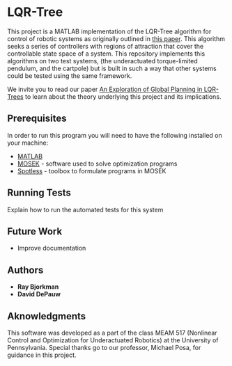 # LQR-Tree

This project is a MATLAB implementation of the LQR-Tree algorithm for control of robotic systems as originally outlined in [this paper](https://groups.csail.mit.edu/robotics-center/public_papers/Tedrake09a.pdf). This algorithm seeks a series of controllers with regions of attraction that cover the controllable state space of a system.  This repository implements this algorithms on two test systems, (the underactuated torque-limited pendulum, and the cartpole) but is built in such a way that other systems could be tested using the same framework.  

We invite you to read our paper [An Exploration of Global Planning in LQR-Trees](https://github.com/raybjork/LQR-Tree/blob/master/An%20Exploration%20of%20Global%20Planning%20in%20LQR-Trees.pdf) to learn about the theory underlying this project and its implications.  

## Prerequisites

In order to run this program you will need to have the following installed on your machine:

* [MATLAB](https://www.mathworks.com/downloads/)
* [MOSEK](https://www.mosek.com/downloads/) - software used to solve optimization programs
* [Spotless](https://github.com/spot-toolbox/spotless) - toolbox to formulate programs in MOSEK 

## Running Tests

Explain how to run the automated tests for this system

## Future Work

* Improve documentation


## Authors

* **Ray Bjorkman**
* **David DePauw**

## Aknowledgments

This software was developed as a part of the class MEAM 517 (Nonlinear Control and Optimization for Underactuated Robotics) at the University of Pennsylvania.  Special thanks go to our professor, Michael Posa, for guidance in this project.  
